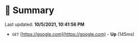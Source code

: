 # 📖 Summary
Last updated: **10/5/2021, 10:41:56 PM**

- `GET` [https://google.com](https://google.com) - **Up** (145ms)
